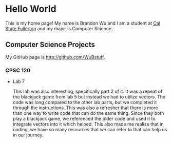 # Hello World

This is my home page! My name is Brandon Wu and I am a student at [Cal State Fullerton](http://www.fullerton.edu/) and my major is Computer Science.

## Computer Science Projects

My GitHub page is http://github.com/WuBstuff.

### CPSC 120

* Lab 7

    This lab was also interesting, specifically part 2 of it. It was a repeat of the blackjack game from lab 5 but instead we had to utilize vectors. The code was long compared to the other lab parts, but we completed it through the instructions. This was also a refresher that there is more than one way to write code that can do the same thing. Since they both play a blackjack game, we referenced the older code and used it to integrate vectors into it which helped. This also made me realize that in coding, we have so many resources that we can refer to that can help us in our journey. 
